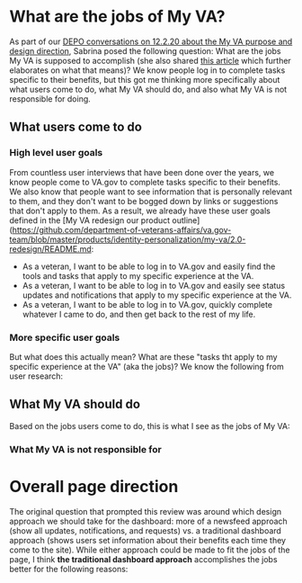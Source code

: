 # What are the jobs of My VA?

As part of our [DEPO conversations on 12.2.20 about the My VA purpose and design direction](https://github.com/department-of-veterans-affairs/va.gov-team/blob/master/products/identity-personalization/my-va/2.0-redesign/product/newsfeed-or-dashboard-approach.md), Sabrina posed the following question: What are the jobs My VA is supposed to accomplish (she also shared [this article](https://hbr.org/2016/09/know-your-customers-jobs-to-be-done) which further elaborates on what that means)? We know people log in to complete tasks specific to their benefits, but this got me thinking more specifically about what users come to do, what My VA should do, and also what My VA is not responsible for doing.

## What users come to do

### High level user goals

From countless user interviews that have been done over the years, we know people come to VA.gov to complete tasks specific to their benefits. We also know that people want to see information that is personally relevant to them, and they don't want to be bogged down by links or suggestions that don't apply to them. As a result, we already have these user goals defined in the [My VA redesign our product outline](https://github.com/department-of-veterans-affairs/va.gov-team/blob/master/products/identity-personalization/my-va/2.0-redesign/README.md:

- As a veteran, I want to be able to log in to VA.gov and easily find the tools and tasks that apply to my specific experience at the VA.
- As a veteran, I want to be able to log in to VA.gov and easily see status updates and notifications that apply to my specific experience at the VA.
- As a veteran, I want to be able to log in to VA.gov, quickly complete whatever I came to do, and then get back to the rest of my life.

### More specific user goals

But what does this actually mean? What are these "tasks tht apply to my specific experience at the VA" (aka the jobs)? We know the following from user research:

## What My VA should do

Based on the jobs users come to do, this is what I see as the jobs of My VA:

### What My VA is not responsible for

# Overall page direction

The original question that prompted this review was around which design approach we should take for the dashboard: more of a newsfeed approach (show all updates, notifications, and requests) vs. a traditional dashboard approach (shows users set information about their benefits each time they come to the site). While either approach could be made to fit the jobs of the page, I think **the traditional dashboard approach** accomplishes the jobs better for the following reasons:
